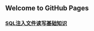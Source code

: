 ## Welcome to GitHub Pages

### [SQL注入文件读写基础知识](https://github.com/chengmj/blog/blob/master/sqli-labs/SQL注入文件读写基础知识)
